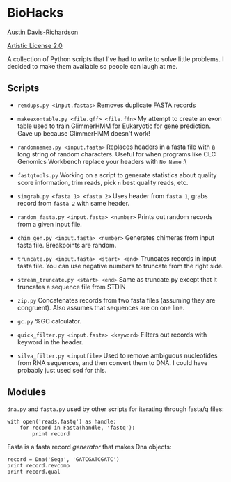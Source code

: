# BioHacks

[Austin Davis-Richardson](harekrishna@gmail.com)

[Artistic License 2.0](http://www.opensource.org/licenses/artistic-license-2.0.php)

A collection of Python scripts that I've had to write to solve little problems.  I decided to make them available so people can laugh at me.

## Scripts

* `remdups.py <input.fastas>`
  Removes duplicate FASTA records

* `makeexontable.py <file.gff> <file.ffn>`
  My attempt to create an exon table used to train GlimmerHMM for Eukaryotic for gene prediction.  Gave up because GlimmerHMM doesn't work!

* `randomnames.py <input.fasta>`
  Replaces headers in a fasta file with a long string of random characters.  Useful for when programs like CLC Genomics Workbench replace your headers with `No Name` :\

* `fastqtools.py`
  Working on a script to generate statistics about quality score information, trim reads, pick `n` best quality reads, etc.

* `simgrab.py <fasta 1> <fasta 2>`
  Uses header from `fasta 1`, grabs record from `fasta 2` with same header.
  
* `random_fasta.py <input.fasta> <number>`
  Prints out random records from a given input file.

* `chim_gen.py <input.fasta> <number>`
  Generates chimeras from input fasta file.  Breakpoints are random.

* `truncate.py <input.fasta> <start> <end>`
  Truncates records in input fasta file.  You can use negative numbers to truncate from the right side.

* `stream_truncate.py <start> <end>`
  Same as truncate.py except that it truncates a sequence file from STDIN

* `zip.py`
  Concatenates records from two fasta files (assuming they are congruent).  Also assumes that sequences are on one line.

* `gc.py`
  %GC calculator.

* `quick_filter.py <input.fasta> <keyword>`
  Filters out records with keyword in the header.

* `silva_filter.py <inputfile>`
  Used to remove ambiguous nucleotides from RNA sequences, and then convert them to DNA.  I could have probably just used sed for this.

## Modules

`dna.py` and `fasta.py`
used by other scripts for iterating through fasta/q files:

    with open('reads.fastq') as handle:
        for record in Fasta(handle, 'fastq'):
            print record

Fasta is a fasta record *generator* that makes Dna objects:

    record = Dna('Seqa', 'GATCGATCGATC')
    print record.revcomp
    print record.qual

